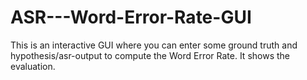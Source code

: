 # ASR---Word-Error-Rate-GUI
This is an interactive GUI where you can enter some ground truth and hypothesis/asr-output to compute the Word Error Rate. It shows the evaluation.
